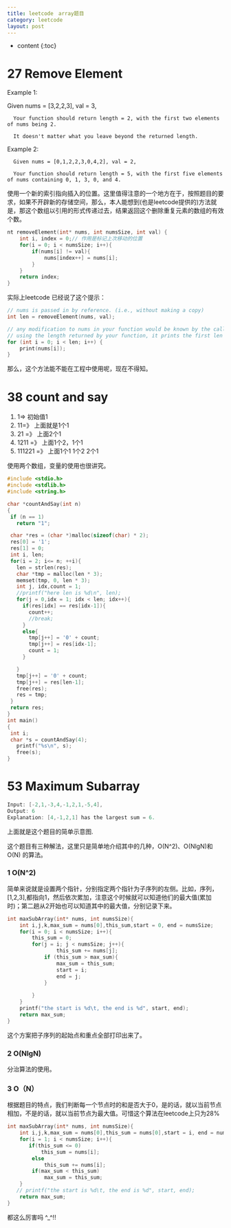 ```yaml
---
title: leetcode　array题目
category: leetcode
layout: post
---
```

* content
{:toc}

# 27 Remove Element
Example 1:

Given nums = [3,2,2,3], val = 3,

      Your function should return length = 2, with the first two elements of nums being 2.

      It doesn't matter what you leave beyond the returned length.

Example 2:

      Given nums = [0,1,2,2,3,0,4,2], val = 2,

      Your function should return length = 5, with the first five elements of nums containing 0, 1, 3, 0, and 4.

使用一个新的索引指向插入的位置。这里值得注意的一个地方在于，按照题目的要求，如果不开辟新的存储空间，那么，本人能想到(也是leetcode提供的)方法就是，那这个数组以引用的形式传递过去，结果返回这个删除重复元素的数组的有效个数。

```c
nt removeElement(int* nums, int numsSize, int val) {
    int i, index = 0;// 作用是标记上次移动的位置
    for(i = 0; i < numsSize; i++){
        if(nums[i] != val){
            nums[index++] = nums[i];
        }
    }
    return index;
}
```
实际上leetcode 已经说了这个提示：
```c
// nums is passed in by reference. (i.e., without making a copy)
int len = removeElement(nums, val);

// any modification to nums in your function would be known by the caller.
// using the length returned by your function, it prints the first len elements.
for (int i = 0; i < len; i++) {
    print(nums[i]);
}
```
 那么，这个方法能不能在工程中使用呢，现在不得知。

 # 38 count and say
 1. 1=> 初始值1
 2. 11=》 上面就是1个1
 3. 21 =》 上面2个1
 4. 1211 =》 上面1个2，1个1
 5. 111221 =》 上面1个1 1个2 2个1

 使用两个数组，变量的使用也很讲究。
 ```c
#include <stdio.h>
#include <stdlib.h>
#include <string.h>

char *countAndSay(int n)
{
  if (n == 1)
    return "1";

  char *res = (char *)malloc(sizeof(char) * 2);
  res[0] = '1';
  res[1] = 0;
  int i, len;
  for(i = 2; i<= n; ++i){
    len = strlen(res);
    char *tmp = malloc(len * 3);
    memset(tmp, 0, len * 3);
    int j, idx,count = 1;
    //printf("here len is %d\n", len);
    for(j = 0,idx = 1; idx < len; idx++){
      if(res[idx] == res[idx-1]){
        count++;
        //break;
      }
      else{
        tmp[j++] = '0' + count;
        tmp[j++] = res[idx-1];
        count = 1;
      }

    }
    tmp[j++] = '0' + count;
    tmp[j++] = res[len-1];
    free(res);
    res = tmp;
  }
  return res;
}
int main()
{
  int i;
  char *s = countAndSay(4);
    printf("%s\n", s);
    free(s);
}
 ```

 # 53 Maximum Subarray
```c
Input: [-2,1,-3,4,-1,2,1,-5,4],
Output: 6
Explanation: [4,-1,2,1] has the largest sum = 6.
```
上面就是这个题目的简单示意图.

这个题目有三种解法，这里只是简单地介绍其中的几种，O(N^2)、O(NlgN)和O(N) 的算法。

### 1 O(N^2)
简单来说就是设置两个指针，分别指定两个指针为子序列的左侧。比如，序列，[1,2,3],都指向1，然后依次累加，注意这个时候就可以知道他们的最大值(累加时)；第二趟从2开始也可以知道其中的最大值，分别记录下来。

```c
int maxSubArray(int* nums, int numsSize){
    int i,j,k,max_sum = nums[0],this_sum,start = 0, end = numsSize;
    for(i = 0; i < numsSize; i++){
        this_sum = 0;
        for(j = i; j < numsSize; j++){                     
                this_sum += nums[j];
            if (this_sum > max_sum){
                max_sum = this_sum;
                start = i;
                end = j;
            }
                
        }
    }
    printf("the start is %d\t, the end is %d", start, end);
    return max_sum;
}
```
这个方案把子序列的起始点和重点全部打印出来了。
### 2 O(NlgN)
 分治算法的使用。

### 3 O（N）
根据题目的特点，我们判断每一个节点时的和是否大于0，是的话，就以当前节点相加，不是的话，就以当前节点为最大值。可惜这个算法在leetcode上只为28%
```c
int maxSubArray(int* nums, int numsSize){
    int i,j,k,max_sum = nums[0],this_sum = nums[0],start = i, end = numsSize;
    for(i = 1; i < numsSize; i++){
       if(this_sum <= 0)
           this_sum = nums[i];
        else
            this_sum += nums[i];
        if(max_sum < this_sum)
            max_sum = this_sum;
    }
   // printf("the start is %d\t, the end is %d", start, end);
    return max_sum;
}
```
都这么厉害吗 ^_^!!